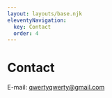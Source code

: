 ```yaml
---
layout: layouts/base.njk
eleventyNavigation:
  key: Contact
  order: 4
---
```


# Contact

E-mail: qwertyqwerty@gmail.com
